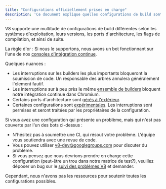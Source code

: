 ```yaml
---
title: "Configurations officiellement prises en charge"
description: 'Ce document explique quelles configurations de build sont maintenues par l'équipe V8.'
---
```

V8 supporte une multitude de configurations de build différentes selon les systèmes d'exploitation, leurs versions, les ports d'architecture, les flags de compilation, et ainsi de suite.

La règle d'or : Si nous le supportons, nous avons un bot fonctionnant sur l'une de nos [consoles d'intégration continue](https://ci.chromium.org/p/v8/g/main/console).

Quelques nuances :

- Les interruptions sur les builders les plus importants bloqueront la soumission de code. Un responsable des arbres annulera généralement l'element fautif.
- Les interruptions sur à peu près le même [ensemble de builders](https://chromium.googlesource.com/infra/infra/+/main/infra/services/lkgr_finder/config/v8_cfg.pyl) bloquent notre intégration continue dans Chromium.
- Certains ports d'architecture sont [gérés à l'extérieur](/docs/ports).
- Certaines configurations sont [expérimentales](https://ci.chromium.org/p/v8/g/experiments/console). Les interruptions sont permises et seront traitées par les propriétaires de la configuration.

Si vous avez une configuration qui présente un problème, mais qui n'est pas couverte par l'un des bots ci-dessus :

- N'hésitez pas à soumettre une CL qui résout votre problème. L'équipe vous soutiendra avec une revue de code.
- Vous pouvez utiliser [v8-dev@googlegroups.com](mailto:v8-dev@googlegroups.com) pour discuter du problème.
- Si vous pensez que nous devrions prendre en charge cette configuration (peut-être un trou dans notre matrice de test?), veuillez déposer un bug sur le [suivi des problèmes V8](https://bugs.chromium.org/p/v8/issues/entry) et demander.

Cependant, nous n'avons pas les ressources pour soutenir toutes les configurations possibles.
